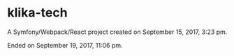klika-tech
==========

A Symfony/Webpack/React project created on September 15, 2017, 3:23 pm.

Ended on September 19, 2017, 11:06 pm.